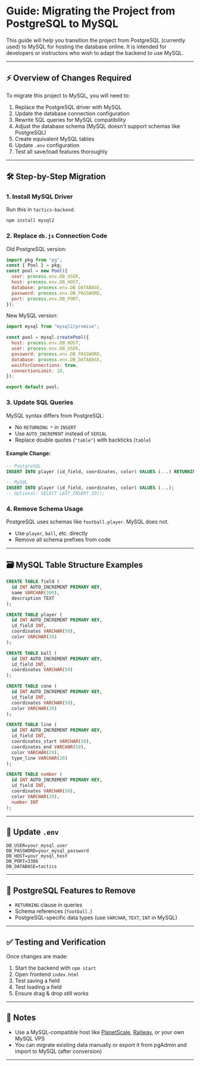 # Guide: Migrating the Project from PostgreSQL to MySQL

This guide will help you transition the project from PostgreSQL (currently used) to MySQL for hosting the database online. It is intended for developers or instructors who wish to adapt the backend to use MySQL.

---

## ⚡ Overview of Changes Required

To migrate this project to MySQL, you will need to:

1. Replace the PostgreSQL driver with MySQL
2. Update the database connection configuration
3. Rewrite SQL queries for MySQL compatibility
4. Adjust the database schema (MySQL doesn't support schemas like PostgreSQL)
5. Create equivalent MySQL tables
6. Update `.env` configuration
7. Test all save/load features thoroughly

---

## 🛠️ Step-by-Step Migration

### 1. Install MySQL Driver

Run this in `tactics-backend`:

```bash
npm install mysql2
```

### 2. Replace `db.js` Connection Code

Old PostgreSQL version:

```js
import pkg from "pg";
const { Pool } = pkg;
const pool = new Pool({
  user: process.env.DB_USER,
  host: process.env.DB_HOST,
  database: process.env.DB_DATABASE,
  password: process.env.DB_PASSWORD,
  port: process.env.DB_PORT,
});
```

New MySQL version:

```js
import mysql from "mysql2/promise";

const pool = mysql.createPool({
  host: process.env.DB_HOST,
  user: process.env.DB_USER,
  password: process.env.DB_PASSWORD,
  database: process.env.DB_DATABASE,
  waitForConnections: true,
  connectionLimit: 10,
});

export default pool;
```

### 3. Update SQL Queries

MySQL syntax differs from PostgreSQL:

- No `RETURNING *` in `INSERT`
- Use `AUTO_INCREMENT` instead of `SERIAL`
- Replace double quotes (`"table"`) with backticks (`table`)

#### Example Change:

```sql
-- PostgreSQL
INSERT INTO player (id_field, coordinates, color) VALUES (...) RETURNING *;

-- MySQL
INSERT INTO player (id_field, coordinates, color) VALUES (...);
-- Optional: SELECT LAST_INSERT_ID();
```

### 4. Remove Schema Usage

PostgreSQL uses schemas like `football.player`. MySQL does not.

- Use `player`, `ball`, etc. directly
- Remove all schema prefixes from code

---

## 🗃️ MySQL Table Structure Examples

```sql
CREATE TABLE field (
  id INT AUTO_INCREMENT PRIMARY KEY,
  name VARCHAR(100),
  description TEXT
);

CREATE TABLE player (
  id INT AUTO_INCREMENT PRIMARY KEY,
  id_field INT,
  coordinates VARCHAR(50),
  color VARCHAR(20)
);

CREATE TABLE ball (
  id INT AUTO_INCREMENT PRIMARY KEY,
  id_field INT,
  coordinates VARCHAR(50)
);

CREATE TABLE cone (
  id INT AUTO_INCREMENT PRIMARY KEY,
  id_field INT,
  coordinates VARCHAR(50),
  color VARCHAR(20)
);

CREATE TABLE line (
  id INT AUTO_INCREMENT PRIMARY KEY,
  id_field INT,
  coordinates_start VARCHAR(50),
  coordinates_end VARCHAR(50),
  color VARCHAR(20),
  type_line VARCHAR(20)
);

CREATE TABLE number (
  id INT AUTO_INCREMENT PRIMARY KEY,
  id_field INT,
  coordinates VARCHAR(50),
  color VARCHAR(20),
  number INT
);
```

---

## 📂 Update `.env`

```env
DB_USER=your_mysql_user
DB_PASSWORD=your_mysql_password
DB_HOST=your_mysql_host
DB_PORT=3306
DB_DATABASE=tactics
```

---

## 🚫 PostgreSQL Features to Remove

- `RETURNING` clause in queries
- Schema references (`football.`)
- PostgreSQL-specific data types (use `VARCHAR`, `TEXT`, `INT` in MySQL)

---

## ✅ Testing and Verification

Once changes are made:

1. Start the backend with `npm start`
2. Open frontend `index.html`
3. Test saving a field
4. Test loading a field
5. Ensure drag & drop still works

---

## 🌟 Notes

- Use a MySQL-compatible host like [PlanetScale](https://planetscale.com/), [Railway](https://railway.app/), or your own MySQL VPS
- You can migrate existing data manually or export it from pgAdmin and import to MySQL (after conversion)

---
